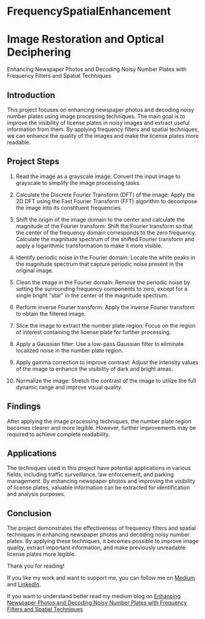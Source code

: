 # FrequencySpatialEnhancement
# Image Restoration and Optical Deciphering

Enhancing Newspaper Photos and Decoding Noisy Number Plates with Frequency Filters and Spatial Techniques

## Introduction

This project focuses on enhancing newspaper photos and decoding noisy number plates using image processing techniques. The main goal is to improve the visibility of license plates in noisy images and extract useful information from them. By applying frequency filters and spatial techniques, we can enhance the quality of the images and make the license plates more readable.

## Project Steps

1. Read the image as a grayscale image: Convert the input image to grayscale to simplify the image processing tasks.

2. Calculate the Discrete Fourier Transform (DFT) of the image: Apply the 2D DFT using the Fast Fourier Transform (FFT) algorithm to decompose the image into its constituent frequencies.

3. Shift the origin of the image domain to the center and calculate the magnitude of the Fourier transform: Shift the Fourier transform so that the center of the frequency domain corresponds to the zero frequency. Calculate the magnitude spectrum of the shifted Fourier transform and apply a logarithmic transformation to make it more visible.

4. Identify periodic noise in the Fourier domain: Locate the white peaks in the magnitude spectrum that capture periodic noise present in the original image.

5. Clean the image in the Fourier domain: Remove the periodic noise by setting the surrounding frequency components to zero, except for a single bright "star" in the center of the magnitude spectrum.

6. Perform inverse Fourier transform: Apply the inverse Fourier transform to obtain the filtered image.

7. Slice the image to extract the number plate region: Focus on the region of interest containing the license plate for further processing.

8. Apply a Gaussian filter: Use a low-pass Gaussian filter to eliminate localized noise in the number plate region.

9. Apply gamma correction to improve contrast: Adjust the intensity values of the image to enhance the visibility of dark and bright areas.

10. Normalize the image: Stretch the contrast of the image to utilize the full dynamic range and improve visual quality.

## Findings

After applying the image processing techniques, the number plate region becomes clearer and more legible. However, further improvements may be required to achieve complete readability.

## Applications

The techniques used in this project have potential applications in various fields, including traffic surveillance, law enforcement, and parking management. By enhancing newspaper photos and improving the visibility of license plates, valuable information can be extracted for identification and analysis purposes.

## Conclusion

The project demonstrates the effectiveness of frequency filters and spatial techniques in enhancing newspaper photos and decoding noisy number plates. By applying these techniques, it becomes possible to improve image quality, extract important information, and make previously unreadable license plates more legible.

Thank you for reading!

If you like my work and want to support me, you can follow me on [Medium](https://patel-prakhar09.medium.com/) and [LinkedIn](https://www.linkedin.com/in/prakhar0927/).

If you want to understand better read my medium blog on [Enhancing Newspaper Photos and Decoding Noisy Number Plates with Frequency Filters and Spatial Techniques](https://patel-prakhar09.medium.com/enhancing-newspaper-photos-and-decoding-noisy-number-plates-with-frequency-filters-and-spatial-47ef9cd9540d)




